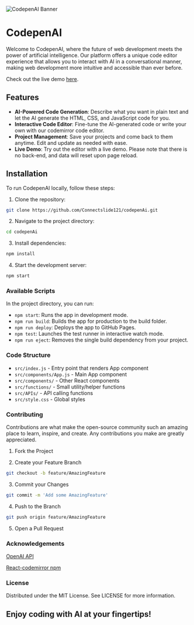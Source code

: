 ![CodepenAI Banner](https://github.com/Connectslide121/codepen-ai/blob/master/Connect_banner_github.png)

# CodepenAI

Welcome to CodepenAI, where the future of web development meets the power of artificial intelligence. Our platform offers a unique code editor experience that allows you to interact with AI in a conversational manner, making web development more intuitive and accessible than ever before.

Check out the live demo [here](https://connectslide121.github.io/CodepenAI-livedemo/).

## Features

- **AI-Powered Code Generation**: Describe what you want in plain text and let the AI generate the HTML, CSS, and JavaScript code for you.
- **Interactive Code Editor**: Fine-tune the AI-generated code or write your own with our codemirror code editor.
- **Project Management**: Save your projects and come back to them anytime. Edit and update as needed with ease.
- **Live Demo**: Try out the editor with a live demo. Please note that there is no back-end, and data will reset upon page reload.

## Installation

To run CodepenAI locally, follow these steps:

1. Clone the repository:

```sh
git clone https://github.com/Connectslide121/codepenAi.git
```

2. Navigate to the project directory:

```sh
cd codepenAi
```

3. Install dependencies:

```sh
npm install
```

4. Start the development server:

```sh
npm start
```

### Available Scripts

In the project directory, you can run:

- `npm start`: Runs the app in development mode.
- `npm run build`: Builds the app for production to the build folder.
- `npm run deploy`: Deploys the app to GitHub Pages.
- `npm test`: Launches the test runner in interactive watch mode.
- `npm run eject`: Removes the single build dependency from your project.

### Code Structure

- `src/index.js` - Entry point that renders App component
- `src/components/App.js` - Main App component
- `src/components/` - Other React components
- `src/functions/` - Small utility/helper functions
- `src/APIs/` - API calling functions
- `src/style.css` - Global styles

### Contributing

Contributions are what make the open-source community such an amazing place to learn, inspire, and create. Any contributions you make are greatly appreciated.

1. Fork the Project

2. Create your Feature Branch

```sh
git checkout -b feature/AmazingFeature
```

3. Commit your Changes

```sh
git commit -m 'Add some AmazingFeature'
```

4. Push to the Branch

```sh
git push origin feature/AmazingFeature
```

5. Open a Pull Request

### Acknowledgements

[OpenAI API](https://openai.com/blog/openai-api)

[React-codemirror npm](https://www.npmjs.com/package/@uiw/react-codemirror)

### License

Distributed under the MIT License. See LICENSE for more information.

## Enjoy coding with AI at your fingertips!
